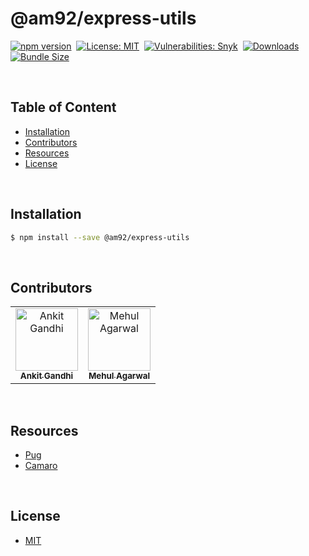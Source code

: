 # @am92/express-utils

[![npm version](https://img.shields.io/npm/v/@am92/express-utils?style=for-the-badge)](https://www.npmjs.com/package/@am92/express-utils)&nbsp;
[![License: MIT](https://img.shields.io/npm/l/@am92/express-utils?color=yellow&style=for-the-badge)](https://opensource.org/licenses/MIT)&nbsp;
[![Vulnerabilities: Snyk](https://img.shields.io/snyk/vulnerabilities/npm/@am92/express-utils?style=for-the-badge)](https://security.snyk.io/package/npm/@am92%2Fexpress-utils)&nbsp;
[![Downloads](https://img.shields.io/npm/dy/@am92/express-utils?style=for-the-badge)](https://npm-stat.com/charts.html?package=%40m92%2Fexpress-utils)
[![Bundle Size](https://img.shields.io/bundlephobia/minzip/@am92/express-utils?style=for-the-badge)](https://bundlephobia.com/package/@am92/express-utils)

<br />

## Table of Content
- [Installation](#installation)
- [Contributors](#contributors)
- [Resources](#resources)
- [License](#license)

<br />

## Installation
```bash
$ npm install --save @am92/express-utils
```
<br />

## Contributors
<table>
  <tbody>
    <tr>
      <td align="center">
        <a href='https://github.com/ankitgandhi452'>
          <img src="https://avatars.githubusercontent.com/u/8692027?s=400&v=4" width="100px;" alt="Ankit Gandhi"/>
          <br />
          <sub><b>Ankit Gandhi</b></sub>
        </a>
      </td>
      <td align="center">
        <a href='https://github.com/agarwalmehul'>
          <img src="https://avatars.githubusercontent.com/u/8692023?s=400&v=4" width="100px;" alt="Mehul Agarwal"/>
          <br />
          <sub><b>Mehul Agarwal</b></sub>
        </a>
      </td>
    </tr>
  </tbody>
</table>

<br />

## Resources
* [Pug](https://www.npmjs.com/package/pug)
* [Camaro](https://www.npmjs.com/package/camaro)

<br />

## License
* [MIT](https://opensource.org/licenses/MIT)


<br />
<br />
